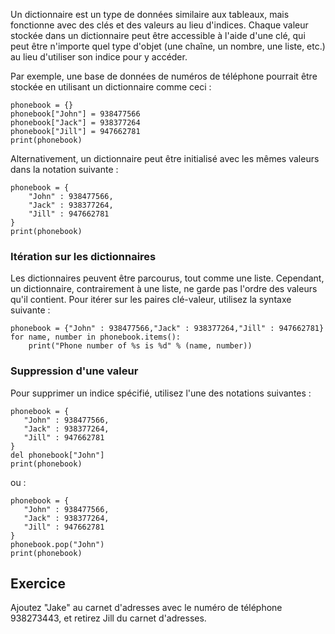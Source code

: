Un dictionnaire est un type de données similaire aux tableaux, mais fonctionne avec des clés et des valeurs au lieu d'indices. Chaque valeur stockée dans un dictionnaire peut être accessible à l'aide d'une clé, qui peut être n'importe quel type d'objet (une chaîne, un nombre, une liste, etc.) au lieu d'utiliser son indice pour y accéder.

Par exemple, une base de données de numéros de téléphone pourrait être stockée en utilisant un dictionnaire comme ceci :

    phonebook = {}
    phonebook["John"] = 938477566
    phonebook["Jack"] = 938377264
    phonebook["Jill"] = 947662781
    print(phonebook)

Alternativement, un dictionnaire peut être initialisé avec les mêmes valeurs dans la notation suivante :

    phonebook = {
        "John" : 938477566,
        "Jack" : 938377264,
        "Jill" : 947662781
    }
    print(phonebook)

### Itération sur les dictionnaires

Les dictionnaires peuvent être parcourus, tout comme une liste. Cependant, un dictionnaire, contrairement à une liste, ne garde pas l'ordre des valeurs qu'il contient. Pour itérer sur les paires clé-valeur, utilisez la syntaxe suivante :

    phonebook = {"John" : 938477566,"Jack" : 938377264,"Jill" : 947662781}
    for name, number in phonebook.items():
        print("Phone number of %s is %d" % (name, number))

### Suppression d'une valeur

Pour supprimer un indice spécifié, utilisez l'une des notations suivantes :

    phonebook = {
       "John" : 938477566,
       "Jack" : 938377264,
       "Jill" : 947662781
    }
    del phonebook["John"]
    print(phonebook)

ou :

    phonebook = {
       "John" : 938477566,
       "Jack" : 938377264,
       "Jill" : 947662781
    }
    phonebook.pop("John")
    print(phonebook)

Exercice
--------

Ajoutez "Jake" au carnet d'adresses avec le numéro de téléphone 938273443, et retirez Jill du carnet d'adresses.